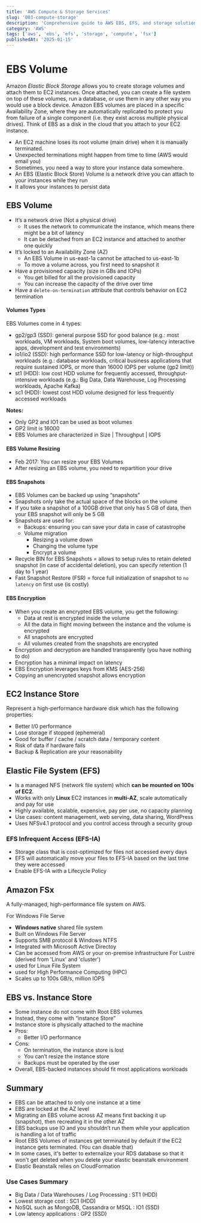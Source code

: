 ```yaml
---
title: 'AWS Compute & Storage Services'
slug: '003-compute-storage'
description: 'Comprehensive guide to AWS EBS, EFS, and storage solutions'
category: 'AWS'
tags: ['aws', 'ebs', 'efs', 'storage', 'compute', 'fsx']
publishedAt: '2025-01-15'
---
```


# EBS Volume

Amazon *Elastic Block Storage* allows you to create storage volumes and attach them to EC2 instances. Once attached, you can create a file system on top of these volumes, run a database, or use them in any other way you would use a block device. Amazon EBS volumes are placed in a specific Availability Zone, where they are automatically replicated to protect you from failure of a single component (i.e. they exist across multiple physical drives). Think of EBS as a disk in the cloud that you attach to your EC2 instance.

- An EC2 machine loses its root volume (main drive) when it is manually terminated.
- Unexpected terminations might happen from time to time (AWS would email you)
- Sometimes, you need a way to store your instance data somewhere.
- An EBS (Elastic Block Store) Volume is a network drive you can attach to your instances while they run
- It allows your instances to persist data

## EBS Volume

- It’s a network drive (Not a physical drive)
  - It uses the network to communicate the instance, which means there might be a bit of latency
  - It can be detached from an EC2 instance and attached to another one quickly
- It’s locked to an Availability Zone (AZ)
  - An EBS Volume in us-east-1a cannot be attached to us-east-1b
  - To move a volume across, you first need to snapshot it
- Have a provisioned capacity (size in GBs and IOPs)
  - You get billed for all the provisioned capacity
  - You can increase the capacity of the drive over time
- Have a `delete-on-termination` attribute that controls behavior on EC2 termination

#### Volumes Types

EBS Volumes come in 4 types:

- gp2/gp3 (SSD): general purpose SSD for good balance (e.g.: most workloads, VM workloads, System boot volumes, low-latency interactive apps, development and test environments)
- io1/io2 (SSD): high performance SSD for low-latency or high-throughput workloads (e.g.: database workloads, critical business applications that require sustained IOPS, or more than 16000 IOPS per volume (gp2 limit))
- st1 (HDD): low cost HDD volume for frequently accessed, throughput-intensive workloads (e.g.: Big Data, Data Warehouse, Log Processing workloads, Apache Kafka)
- sc1 (HDD): lowest cost HDD volume designed for less frequently accessed workloads

**Notes:**

- Only GP2 and IO1 can be used as boot volumes
- GP2 limit is 16000
- EBS Volumes are characterized in Size | Throughput | IOPS

#### EBS Volume Resizing

- Feb 2017: You can resize your EBS Volumes
- After resizing an EBS volume, you need to repartition your drive

#### EBS Snapshots

- EBS Volumes can be backed up using “snapshots”
- Snapshots only take the actual space of the blocks on the volume
- If you take a snapshot of a 100GB drive that only has 5 GB of data, then your EBS snapshot will only be 5 GB
- Snapshots are used for:
  - Backups: ensuring you can save your data in case of catastrophe
  - Volume migration
    - Resizing a volume down
    - Changing the volume type
    - Encrypt a volume
- Recycle BIN for EBS Snapshots = allows to setup rules to retain deleted snapshot (in case of accidental deletion), you can specify retention (1 day to 1 year)
- Fast Snapshot Restore (FSR) = force full initialization of snapshot to `no latency` on first use (is costly)

#### EBS Encryption

- When you create an encrypted EBS volume, you get the following:
  - Data at rest is encrypted inside the volume
  - All the data in flight moving between the instance and the volume is encrypted
  - All snapshots are encrypted
  - All volumes created from the snapshots are encrypted
- Encryption and decryption are handled transparently (you have nothing to do)
- Encryption has a minimal impact on latency
- EBS Encryption leverages keys from KMS (AES-256)
- Copying an unencrypted snapshot allows encryption

## EC2 Instance Store

Represent a high-performance hardware disk which has the following properties:

- Better I/0 performance
- Lose storage if stopped (ephemeral)
- Good for buffer / cache / scratch data / temporary content
- Risk of data if hardware fails
- Backup & Replication are your reasonability

## Elastic File System (EFS)

- Is a managed NFS (network file system) which **can be mounted on 100s of EC2**.
- Works with only **Linux** EC2 instances in **multi-AZ**, scale automatically and pay for use
- Highly available, scalable, expensive, pay per use, no capacity planning
- Use cases: content management, web serving, data sharing, WordPress
- Uses NFSv4.1 protocol and you control access through a security group

### EFS Infrequent Access (EFS-IA)

- Storage class that is cost-optimized for files not accessed every days
- EFS will automatically move your files to EFS-IA based on the last time they were accessed
- Enable EFS-IA with a Lifecycle Policy

## Amazon FSx

A fully-managed, high-performance file system on AWS.

For Windows File Serve

- **Windows native** shared file system
- Built on Windows File Server
- Supports SMB protocol & Windows NTFS
- Integrated with Microsoft Active Directoy
- Can be accessed from AWS or your on-premise infrastructure
  For Lustre (derived from 'Linux' and 'cluster')
- used for Linux File System
- used for High Performance Computing (HPC)
- Scales up to 100s GB/s, million IOPS

## EBS vs. Instance Store

- Some instance do not come with Root EBS volumes
- Instead, they come with “instance Store”
- Instance store is physically attached to the machine
- Pros:
  - Better I/O performance
- Cons:
  - On termination, the instance store is lost
  - You can’t resize the instance store
  - Backups must be operated by the user
- Overall, EBS-backed instances should fit most applications workloads

## Summary

- EBS can be attached to only one instance at a time
- EBS are locked at the AZ level
- Migrating an EBS volume across AZ means first backing it up (snapshot), then recreating it in the other AZ
- EBS backups use IO and you shouldn’t run them while your application is handling a lot of traffic
- Root EBS Volumes of instances get terminated by default if the EC2 instance gets terminated. (You can disable that)
- In some cases, it's better to externalize your RDS database so that it won't get deleted when you delete your elastic beanstalk environment
- Elastic Beanstalk relies on CloudFormation

### Use Cases Summary

- Big Data / Data Warehouses / Log Processing : ST1 (HDD)
- Lowest storage cost : SC1 (HDD)
- NoSQL such as MongoDB, Cassandra or MSQL : IO1 (SSD)
- Low latency applications : GP2 (SSD)
